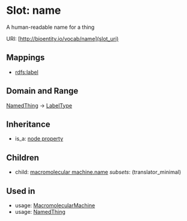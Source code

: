 # Slot: name


A human-readable name for a thing

URI: [http://bioentity.io/vocab/name](slot_uri)
## Mappings

 * [rdfs:label](http://purl.obolibrary.org/obo/rdfs_label)
## Domain and Range

[NamedThing](NamedThing.md) -> [LabelType](LabelType.md)
## Inheritance

 *  is_a: [node property](node_property.md)
## Children

 *  child: [macromolecular machine.name](macromolecular_machine_name.md) *subsets*: (translator_minimal)
## Used in

 *  usage: [MacromolecularMachine](MacromolecularMachine.md)
 *  usage: [NamedThing](NamedThing.md)

